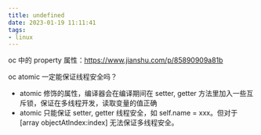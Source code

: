 ```yaml
---
title: undefined
date: 2023-01-19 11:11:41
tags:
- linux
---
```


oc 中的 property 属性：https://www.jianshu.com/p/85890909a81b

oc atomic 一定能保证线程安全吗？

- atomic 修饰的属性，编译器会在编译期间在 setter, getter 方法里加入一些互斥锁，保证在多线程开发，读取变量的值正确
- atomic 只能保证 setter, getter 线程安全，如 self.name = xxx。但对于 [array objectAtIndex:index] 无法保证多线程安全。
    